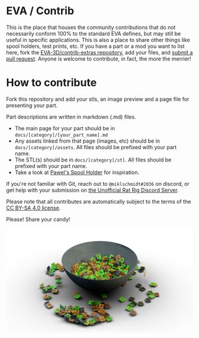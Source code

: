 # EVA / Contrib
This is the place that houses the community contributions that do not necessarily conform 100% to the standard EVA defines, but may still be useful in specific applications. This is also a place to share other things like spool holders, test prints, etc. If you have a part or a mod you want to list here, fork the [EVA-3D/contrib-extras repository](https://github.com/EVA-3D/contrib-extras), add your files, and [submit a pull request](https://github.com/EVA-3D/contrib-extras/pulls). Anyone is welcome to contribute, in fact, the more the merrier!

# How to contribute
Fork this repository and add your stls, an image preview and a page file for presenting your part.

Part descriptions are written in markdown (.md) files.

* The main page for your part should be in `docs/[category]/[your_part_name].md` 
* Any assets linked from that page (images, etc) should be in `docs/[category]/assets`. All files should be prefixed with your part name.
* The STL(s) should be in `docs/[category]/stl`. All files should be prefixed with your part name.
* Take a look at [Pawel's Spool Holder](https://github.com/EVA-3D/contrib-extras/tree/main/docs/spool_holders) for inspiration.

If you're not familiar with Git, reach out to `@miklschmidt#2036` on discord, or get help with your submission on [the Unofficial Rat Rig Discord Server](https://discord.gg/D62e8XNeYa).

Please note that all contributes are automatically subject to the terms of the [CC BY-SA 4.0 license](https://creativecommons.org/licenses/by-sa/4.0/).

Please! Share your candy!

![candy](assets/candy_bowl.png)
